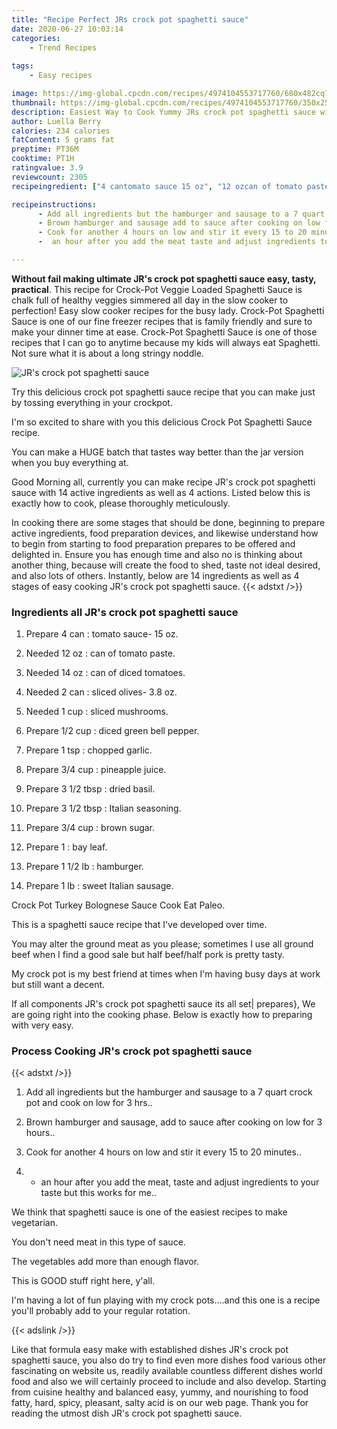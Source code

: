 ```yaml
---
title: "Recipe Perfect JRs crock pot spaghetti sauce"
date: 2020-06-27 10:03:14
categories:
    - Trend Recipes
    
tags:
    - Easy recipes

image: https://img-global.cpcdn.com/recipes/4974104553717760/680x482cq70/jrs-crock-pot-spaghetti-sauce-recipe-main-photo.jpg
thumbnail: https://img-global.cpcdn.com/recipes/4974104553717760/350x250cq70/jrs-crock-pot-spaghetti-sauce-recipe-main-photo.jpg
description: Easiest Way to Cook Yummy JRs crock pot spaghetti sauce with 14 ingredients and 4 stages of easy cooking.
author: Luella Berry
calories: 234 calories
fatContent: 5 grams fat
preptime: PT36M
cooktime: PT1H
ratingvalue: 3.9
reviewcount: 2305
recipeingredient: ["4 cantomato sauce 15 oz", "12 ozcan of tomato paste", "14 ozcan of diced tomatoes", "2 cansliced olives 38 oz", "1 cupsliced mushrooms", "1/2 cupdiced green bell pepper", "1 tspchopped garlic", "3/4 cuppineapple juice", "3 1/2 tbspdried basil", "3 1/2 tbspItalian seasoning", "3/4 cupbrown sugar", "1bay leaf", "1 1/2 lbhamburger", "1 lbsweet Italian sausage"]

recipeinstructions: 
      - Add all ingredients but the hamburger and sausage to a 7 quart crock pot and cook on low for 3 hrs 
      - Brown hamburger and sausage add to sauce after cooking on low for 3 hours 
      - Cook for another 4 hours on low and stir it every 15 to 20 minutes 
      -  an hour after you add the meat taste and adjust ingredients to your taste but this works for me

---
```




**Without fail making ultimate JR&#39;s crock pot spaghetti sauce easy, tasty, practical**. This recipe for Crock-Pot Veggie Loaded Spaghetti Sauce is chalk full of healthy veggies simmered all day in the slow cooker to perfection! Easy slow cooker recipes for the busy lady. Crock-Pot Spaghetti Sauce is one of our fine freezer recipes that is family friendly and sure to make your dinner time at ease. Crock-Pot Spaghetti Sauce is one of those recipes that I can go to anytime because my kids will always eat Spaghetti. Not sure what it is about a long stringy noddle.


![JR&#39;s crock pot spaghetti sauce](https://img-global.cpcdn.com/recipes/4974104553717760/680x482cq70/jrs-crock-pot-spaghetti-sauce-recipe-main-photo.jpg "JR&#39;s crock pot spaghetti sauce")



Try this delicious crock pot spaghetti sauce recipe that you can make just by tossing everything in your crockpot.

I&#39;m so excited to share with you this delicious Crock Pot Spaghetti Sauce recipe.

You can make a HUGE batch that tastes way better than the jar version when you buy everything at.


Good Morning all, currently you can make recipe JR&#39;s crock pot spaghetti sauce with 14 active ingredients as well as 4 actions. Listed below this is exactly how to cook, please thoroughly meticulously.

In cooking there are some stages that should be done, beginning to prepare active ingredients, food preparation devices, and likewise understand how to begin from starting to food preparation prepares to be offered and delighted in. Ensure you has enough time and also no is thinking about another thing, because will create the food to shed, taste not ideal desired, and also lots of others. Instantly, below are 14 ingredients as well as 4 stages of easy cooking JR&#39;s crock pot spaghetti sauce.
{{< adstxt />}}

### Ingredients all JR&#39;s crock pot spaghetti sauce


1. Prepare 4 can : tomato sauce- 15 oz.

1. Needed 12 oz : can of tomato paste.

1. Needed 14 oz : can of diced tomatoes.

1. Needed 2 can : sliced olives- 3.8 oz.

1. Needed 1 cup : sliced mushrooms.

1. Prepare 1/2 cup : diced green bell pepper.

1. Prepare 1 tsp : chopped garlic.

1. Prepare 3/4 cup : pineapple juice.

1. Prepare 3 1/2 tbsp : dried basil.

1. Prepare 3 1/2 tbsp : Italian seasoning.

1. Prepare 3/4 cup : brown sugar.

1. Prepare 1 : bay leaf.

1. Prepare 1 1/2 lb : hamburger.

1. Prepare 1 lb : sweet Italian sausage.


Crock Pot Turkey Bolognese Sauce Cook Eat Paleo.

This is a spaghetti sauce recipe that I&#39;ve developed over time.

You may alter the ground meat as you please; sometimes I use all ground beef when I find a good sale but half beef/half pork is pretty tasty.

My crock pot is my best friend at times when I&#39;m having busy days at work but still want a decent.


If all components JR&#39;s crock pot spaghetti sauce its all set| prepares}, We are going right into the cooking phase. Below is exactly how to preparing with very easy.

### Process Cooking JR&#39;s crock pot spaghetti sauce

{{< adstxt />}}


1. Add all ingredients but the hamburger and sausage to a 7 quart crock pot and cook on low for 3 hrs..



1. Brown hamburger and sausage, add to sauce after cooking on low for 3 hours..



1. Cook for another 4 hours on low and stir it every 15 to 20 minutes..



1. * an hour after you add the meat, taste and adjust ingredients to your taste but this works for me..




We think that spaghetti sauce is one of the easiest recipes to make vegetarian.

You don&#39;t need meat in this type of sauce.

The vegetables add more than enough flavor.

This is GOOD stuff right here, y&#39;all.

I&#39;m having a lot of fun playing with my crock pots….and this one is a recipe you&#39;ll probably add to your regular rotation.


{{< adslink />}}

Like that formula easy make with established dishes JR&#39;s crock pot spaghetti sauce, you also do try to find even more dishes food various other fascinating on website us, readily available countless different dishes world food and also we will certainly proceed to include and also develop. Starting from cuisine healthy and balanced easy, yummy, and nourishing to food fatty, hard, spicy, pleasant, salty acid is on our web page. Thank you for reading the utmost dish JR&#39;s crock pot spaghetti sauce.
